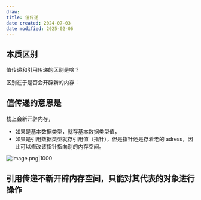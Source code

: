 ```yaml
---
draw:
title: 值传递
date created: 2024-07-03
date modified: 2025-02-06
---
```


## 本质区别

值传递和引用传递的区别是啥？

区别在于是否会开辟新的内存：

## 值传递的意思是

栈上会新开辟内存，

- 如果是基本数据类型，就存基本数据类型值，
- 如果是引用数据类型就存引用值（指针），但是指针还是存着老的 adress，因此可以修改该指针指向别的内存空间。

![image.png|1000](https://imagehosting4picgo.oss-cn-beijing.aliyuncs.com/imagehosting/fix-dir%2Fpicgo%2Fpicgo-clipboard-images%2F2024%2F08%2F17%2F01-09-13-047edd3a686251bbaa2d9fa3bf8468f6-202408170109793-88a6b7.png)

## 引用传递不新开辟内存空间，只能对其代表的对象进行操作
